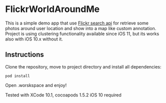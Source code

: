 ﻿# FlickrWorldAroundMe
This is a simple demo app that use [Flickr search api](https://www.flickr.com/services/api/flickr.photos.search.html) for retrieve some photos around user location and show into a map like custom annotation. Project is using clustering functionality available since iOS 11, but its works also with iOS 10.x without it.

## Instructions

Clone the repository, move to project directory and install all dependencies:

```pod install```

Open .worskspace and enjoy!

Tested with XCode 10.1, cocoapods 1.5.2
iOS 10 required